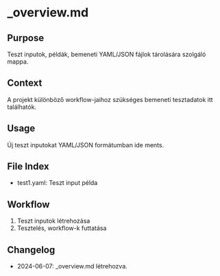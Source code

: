 # _overview.md

## Purpose
Teszt inputok, példák, bemeneti YAML/JSON fájlok tárolására szolgáló mappa.

## Context
A projekt különböző workflow-jaihoz szükséges bemeneti tesztadatok itt találhatók.

## Usage
Új teszt inputokat YAML/JSON formátumban ide ments.

## File Index
- test1.yaml: Teszt input példa

## Workflow
1. Teszt inputok létrehozása
2. Tesztelés, workflow-k futtatása

## Changelog
- 2024-06-07: _overview.md létrehozva. 